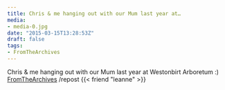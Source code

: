 ```yaml
---
title: Chris & me hanging out with our Mum last year at…
media:
- media-0.jpg
date: "2015-03-15T13:28:53Z"
draft: false
tags:
- FromTheArchives
---
```

Chris & me hanging out with our Mum last year at Westonbirt Arboretum :\) [FromTheArchives](/tags/fromthearchives) /repost {{< friend "leanne" >}}
